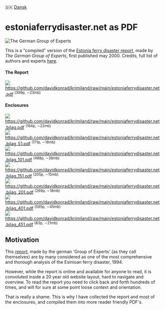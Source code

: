 :denmark: [Dansk](README.da-DK.md) 

# estoniaferrydisaster.net as PDF

![The German Group of Experts](https://www.estoniaferrydisaster.net/estonia/images/estonia.jpg)

This is a "compiled" version of the [Estonia ferry disaster report](https://www.estoniaferrydisaster.net/estonia%20final%20report/Contents.htm), made by *The German Group of Experts*, first published may 2000. Credits, full list of authors and experts [here](https://www.estoniaferrydisaster.net/estonia/index.html).

#### The Report
<img src="assets/PNG_24.png">  https://github.com/davidkonrad/krimiland/raw/main/estoniaferrydisaster.net.pdf <sup>(399p, ∼23mb)</sup>

#### Enclosures

<img src="assets/PNG_24.png">  https://github.com/davidkonrad/krimiland/raw/main/estoniaferrydisaster.net.bilag.pdf <sup>(164p, ∼22mb)</sup><br>
<img src="assets/PNG_24.png">  https://github.com/davidkonrad/krimiland/raw/main/estoniaferrydisaster.net.bilag_51.pdf <sup>(171p, ∼18mb)</sup><br>
<img src="assets/PNG_24.png">  https://github.com/davidkonrad/krimiland/raw/main/estoniaferrydisaster.net.bilag_101.pdf <sup>(488p, ∼38mb)</sup><br>
<img src="assets/PNG_24.png">  https://github.com/davidkonrad/krimiland/raw/main/estoniaferrydisaster.net.bilag_151.pdf <sup>(205p, ∼15mb)</sup><br>
<img src="assets/PNG_24.png">  https://github.com/davidkonrad/krimiland/raw/main/estoniaferrydisaster.net.bilag_201.pdf <sup>(269p, ∼18mb)</sup><br>
<img src="assets/PNG_24.png">  https://github.com/davidkonrad/krimiland/raw/main/estoniaferrydisaster.net.bilag_401.pdf <sup>(595p, ∼45mb)</sup><br>
<img src="assets/PNG_24.png">  https://github.com/davidkonrad/krimiland/raw/main/estoniaferrydisaster.net.bilag_451.pdf <sup>(83p, ∼21mb)</sup>

## Motivation
This [report](https://www.estoniaferrydisaster.net/estonia%20final%20report/Contents.htm), made by the german 'Group of Experts' (as they call themselves) are by many considered as one of the most comprehensive and thorough analysis of the Esinioan ferry disaster, 1994.

However, while the report is online and available for anyone to read, it is convoluted inside a 20 year old website layout, hard to navigate and overview.  To read the report you need to click back and forth hundreds of times, and will for sure at some point loose context and orientation. 

That is really a shame. This is why I have collected the report and most of the enclosures, and compiled them into more reader friendly PDF's.